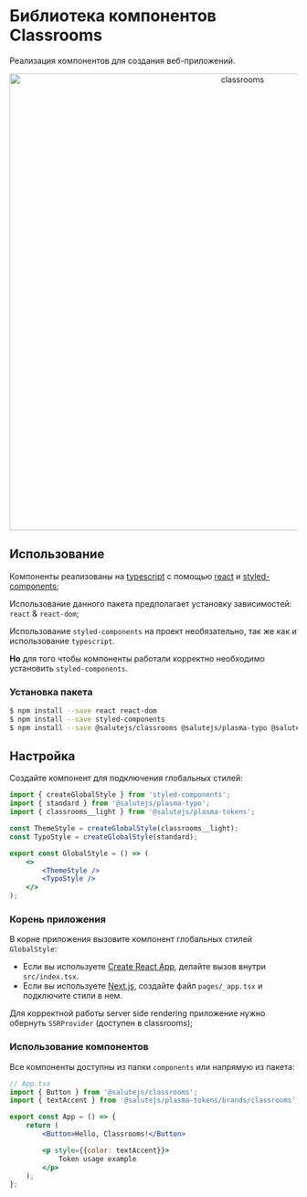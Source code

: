 # Библиотека компонентов Classrooms

Реализация компонентов для создания веб-приложений.

<p align="center">
  <img width="800" src="https://user-images.githubusercontent.com/1813468/98609687-ea20fc80-22fe-11eb-8d84-cd26385f01ed.png" alt="classrooms" />
</p>

## Использование

Компоненты реализованы на [typescript](https://www.typescriptlang.org/) с помощью [react](https://reactjs.org/) и [styled-components](https://styled-components.com/);

Использование данного пакета предполагает установку зависимостей: `react` & `react-dom`;

Использование `styled-components` на проект необязательно, так же как и использование `typescript`.

**Но** для того чтобы компоненты работали корректно необходимо установить `styled-components`.

### Установка пакета

```bash
$ npm install --save react react-dom
$ npm install --save styled-components
$ npm install --save @salutejs/classrooms @salutejs/plasma-typo @salutejs/plasma-tokens
```

## Настройка

Создайте компонент для подключения глобальных стилей:

```jsx title="GlobalStyle.tsx"
import { createGlobalStyle } from 'styled-components';
import { standard } from '@salutejs/plasma-typo';
import { classrooms__light } from '@salutejs/plasma-tokens';

const ThemeStyle = createGlobalStyle(classrooms__light);
const TypoStyle = createGlobalStyle(standard);

export const GlobalStyle = () => (
    <>
        <ThemeStyle />
        <TypoStyle />
    </>
);
```

### Корень приложения

В корне приложения вызовите компонент глобальных стилей `GlobalStyle`:

-   Если вы используете [Create React App](https://create-react-app.dev), делайте вызов внутри `src/index.tsx`.
-   Если вы используете [Next.js](https://nextjs.org/), создайте файл `pages/_app.tsx` и подключите стили в нем.

Для корректной работы server side rendering приложение нужно обернуть `SSRProvider` (доступен в classrooms);

### Использование компонентов

Все компоненты доступны из папки `components` или напрямую из пакета:

```jsx
// App.tsx
import { Button } from '@salutejs/classrooms';
import { textAccent } from '@salutejs/plasma-tokens/brands/classrooms';

export const App = () => {
    return (
        <Button>Hello, Classrooms!</Button>

        <p style={{color: textAccent}}>
            Token usage example
        </p>
    );
};
```
